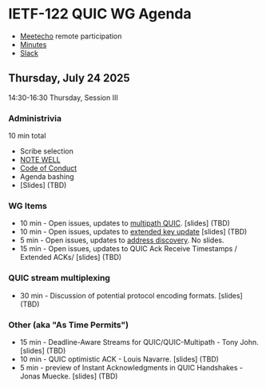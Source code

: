 # IETF-122 QUIC WG Agenda

* [Meetecho](https://meetings.conf.meetecho.com/ietf123/?group=quic) remote participation
* [Minutes](https://notes.ietf.org/notes-ietf-122-quic  )
* [Slack](https://quicdev.slack.com/)

## Thursday, July 24 2025

14:30-16:30 Thursday, Session III

### Administrivia

10 min total

* Scribe selection
* [NOTE WELL](https://www.ietf.org/about/note-well.html)
* [Code of Conduct](https://www.rfc-editor.org/rfc/rfc7154.html)
* Agenda bashing
* [Slides] (TBD)

### WG Items
* 10 min - Open issues, updates to [multipath QUIC](https://datatracker.ietf.org/doc/html/draft-ietf-quic-multipath). [slides] (TBD)
* 10 min - Open issues, updates to [extended key update](https://datatracker.ietf.org/doc/draft-ietf-quic-extended-key-update/) [slides] (TBD)
* 5 min - Open issues, updates to [address discovery](https://datatracker.ietf.org/doc/draft-ietf-quic-address-discovery/). No slides.
* 15 min - Open issues, updates to QUIC Ack Receive Timestamps / Extended ACKs/ [slides] (TBD)


### QUIC stream multiplexing
* 30 min - Discussion of potential protocol encoding formats. [slides] (TBD)

### Other (aka "As Time Permits")
* 15 min - Deadline-Aware Streams for QUIC/QUIC-Multipath - Tony John. [slides] (TBD)
* 10 min - QUIC optimistic ACK - Louis Navarre. [slides] (TBD)
* 5 min - preview of Instant Acknowledgments in QUIC Handshakes - Jonas Muecke. [slides] (TBD)
